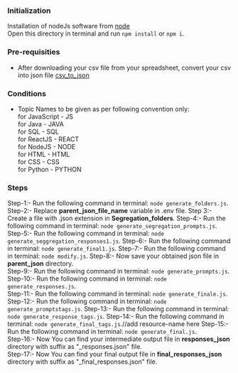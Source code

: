 ### Initialization

Installation of nodeJs software from [node](https://nodejs.org/en/download)  
Open this directory in terminal and run `npm install` or `npm i`.

### Pre-requisities

- After downloading your csv file from your spreadsheet, convert your csv into json file [csv_to_json](https://data.page/csv/json)

### Conditions

- Topic Names to be given as per following convention only:  
  for JavaScript - JS  
  for Java - JAVA  
  for SQL - SQL  
  for ReactJS - REACT  
  for NodeJS - NODE  
  for HTML - HTML  
  for CSS - CSS  
  for Python - PYTHON

### Steps

Step-1:- Run the following command in terminal: `node generate_folders.js`.
Step-2:- Replace **parent_json_file_name** variable in .env file.
Step 3:- Create a file with .json extension in **Segregation_folders**.
Step-4:- Run the following command in terminal: `node generate_segregation_prompts.js`.
Step-5:- Run the following command in terminal: `node generate_seggregation_responses1.js`.
Step-6:- Run the following command in terminal: `node generate_final1.js`.
Step-7:- Run the following command in terminal: `node modify.js`.
Step-8:- Now save your obtained json file in **parent_json** directory.  
Step-9:- Run the following command in terminal: `node generate_prompts.js`.  
Step-10:- Run the following command in terminal: `node generate_responses.js`.  
Step-11:- Run the following command in terminal: `node generate_finale.js`.
Step-12:- Run the following command in terminal: `node generate_promptstags.js`.
Step-13:- Run the following command in terminal: `node generate_response_tags.js`.
Step-14:- Run the following command in terminal: `node generate_final_tags.js`.//add resource-name here
Step-15:- Run the following command in terminal: `node generate_final.js`.  
Step-16:- Now You can find your intermediate output file in **responses_json** directory with suffix as "\_responses.json" file.  
Step-17:- Now You can find your final output file in **final_responses_json** directory with suffix as "\_final_responses.json" file.
